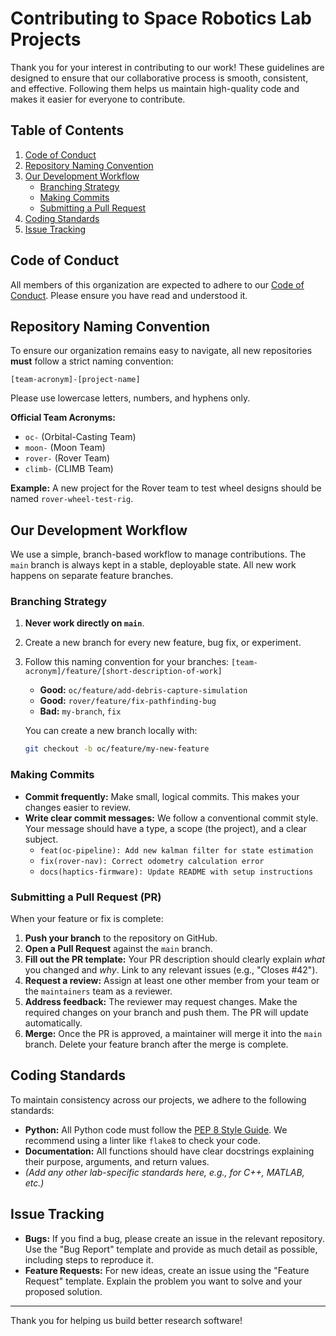 # Contributing to Space Robotics Lab Projects

Thank you for your interest in contributing to our work! These guidelines are designed to ensure that our collaborative process is smooth, consistent, and effective. Following them helps us maintain high-quality code and makes it easier for everyone to contribute.

## Table of Contents
1. [Code of Conduct](#code-of-conduct)
2. [Repository Naming Convention](#repository-naming-convention)
3. [Our Development Workflow](#our-development-workflow)
    - [Branching Strategy](#branching-strategy)
    - [Making Commits](#making-commits)
    - [Submitting a Pull Request](#submitting-a-pull-request)
4. [Coding Standards](#coding-standards)
5. [Issue Tracking](#issue-tracking)

## Code of Conduct
All members of this organization are expected to adhere to our [Code of Conduct](CODE_OF_CONDUCT.md). Please ensure you have read and understood it.

## Repository Naming Convention
To ensure our organization remains easy to navigate, all new repositories **must** follow a strict naming convention:

`[team-acronym]-[project-name]`

Please use lowercase letters, numbers, and hyphens only.

**Official Team Acronyms:**
* `oc-` (Orbital-Casting Team)
* `moon-` (Moon Team)
* `rover-` (Rover Team)
* `climb-` (CLIMB Team)

**Example:** A new project for the Rover team to test wheel designs should be named `rover-wheel-test-rig`.

## Our Development Workflow
We use a simple, branch-based workflow to manage contributions. The `main` branch is always kept in a stable, deployable state. All new work happens on separate feature branches.

### Branching Strategy
1.  **Never work directly on `main`**.
2.  Create a new branch for every new feature, bug fix, or experiment.
3.  Follow this naming convention for your branches:
    `[team-acronym]/feature/[short-description-of-work]`
    - **Good:** `oc/feature/add-debris-capture-simulation`
    - **Good:** `rover/feature/fix-pathfinding-bug`
    - **Bad:** `my-branch`, `fix`

    You can create a new branch locally with:
    ```bash
    git checkout -b oc/feature/my-new-feature
    ```

### Making Commits
- **Commit frequently:** Make small, logical commits. This makes your changes easier to review.
- **Write clear commit messages:** We follow a conventional commit style. Your message should have a type, a scope (the project), and a clear subject.
    - `feat(oc-pipeline): Add new kalman filter for state estimation`
    - `fix(rover-nav): Correct odometry calculation error`
    - `docs(haptics-firmware): Update README with setup instructions`

### Submitting a Pull Request (PR)
When your feature or fix is complete:
1.  **Push your branch** to the repository on GitHub.
2.  **Open a Pull Request** against the `main` branch.
3.  **Fill out the PR template:** Your PR description should clearly explain *what* you changed and *why*. Link to any relevant issues (e.g., "Closes #42").
4.  **Request a review:** Assign at least one other member from your team or the `maintainers` team as a reviewer.
5.  **Address feedback:** The reviewer may request changes. Make the required changes on your branch and push them. The PR will update automatically.
6.  **Merge:** Once the PR is approved, a maintainer will merge it into the `main` branch. Delete your feature branch after the merge is complete.

## Coding Standards
To maintain consistency across our projects, we adhere to the following standards:
- **Python:** All Python code must follow the [PEP 8 Style Guide](https://www.python.org/dev/peps/pep-0008/). We recommend using a linter like `flake8` to check your code.
- **Documentation:** All functions should have clear docstrings explaining their purpose, arguments, and return values.
- *(Add any other lab-specific standards here, e.g., for C++, MATLAB, etc.)*

## Issue Tracking
- **Bugs:** If you find a bug, please create an issue in the relevant repository. Use the "Bug Report" template and provide as much detail as possible, including steps to reproduce it.
- **Feature Requests:** For new ideas, create an issue using the "Feature Request" template. Explain the problem you want to solve and your proposed solution.

---
Thank you for helping us build better research software!
